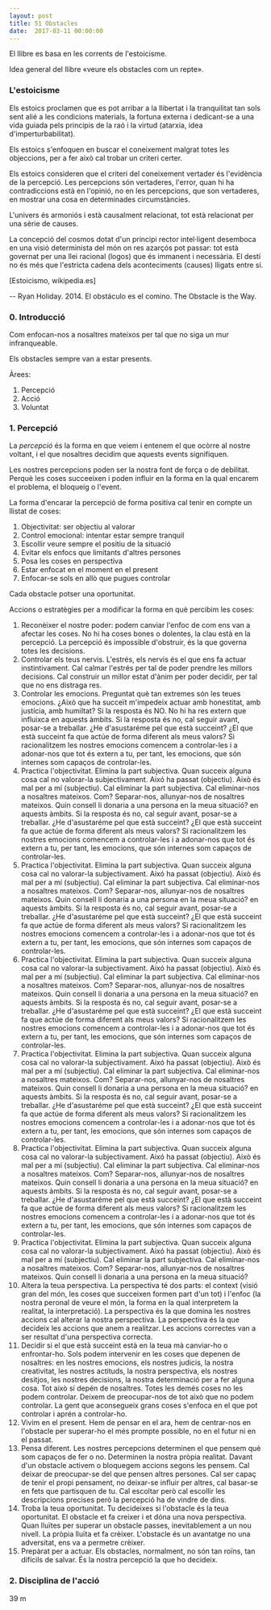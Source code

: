 ```yaml
---
layout: post
title: 51 Obstacles
date:  2017-03-11 00:00:00
---
```


El llibre es basa en les corrents de l'estoicisme.

Idea general del llibre «veure els obstacles com un repte».

### L'estoicisme

Els estoics proclamen que es pot arribar a la llibertat i la tranquilitat tan sols sent alié a les condicions materials, la fortuna externa i dedicant-se a una vida guiada pels principis de la raó i la virtud (atarxia, idea d'imperturbabilitat).

Els estoics s'enfoquen en buscar el coneixement malgrat totes les objeccions, per a fer això cal trobar un criteri certer.

Els estoics consideren que el criteri del coneixement vertader és l'evidència de la percepció. Les percepcions són vertaderes, l'error, quan hi ha contradiccions està en l'opinió, no en les percepcions, que son vertaderes, en mostrar una cosa en determinades circumstàncies.

L'univers és armoniós i està causalment relacionat, tot està relacionat per una sèrie de causes.

La concepció del cosmos dotat d'un principi rector intel·ligent desemboca en una visió determinista del món on res azarçós pot passar: tot està governat per una llei racional (logos) que és immanent i necessària. El destí no és més que l'estricta cadena dels aconteciments (causes) lligats entre sí.

[Estoicismo, wikipedia.es]



-- Ryan Holiday. 2014. El obstáculo es el comino. The Obstacle is the Way.


### 0. Introducció

Com enfocan-nos a nosaltres mateixos per tal que no siga un mur infranqueable.

Els obstacles sempre van a estar presents.

Àrees:

1. Percepció
2. Acció
3. Voluntat

### 1. Percepció

La *percepció* és la forma en que veiem i entenem el que ocòrre al nostre voltant, i el que nosaltres decidim que aquests events signifiquen.

Les nostres percepcions poden ser la nostra font de força o de debilitat. Perquè les coses succeeixen i poden influir en la forma en la qual encarem el problema, el bloqueig o l'event.

La forma d'encarar la percepció de forma positiva cal tenir en compte un llistat de coses:

1. Objectivitat: ser objectiu al valorar
2. Control emocional: intentar estar sempre tranquil
3. Escollir veure sempre el positiu de la situació
4. Evitar els enfocs que limitants d'altres persones
5. Posa les coses en perspectiva
6. Estar enfocat en el moment en el present
7. Enfocar-se sols en allò que pugues controlar

Cada obstacle potser una oportunitat.

Accions o estratègies per a modificar la forma en què percibim les coses:

1. Reconèixer el nostre poder: podem canviar l'enfoc de com ens van a afectar les coses. No hi ha coses bones o dolentes, la clau està en la percepció. La percepció és impossible d'obstruir, és la que governa totes les decisions.
2. Controlar els teus nervis. L'estrés, els nervis és el que ens fa actuar instintivament. Cal calmar l'estrés per tal de poder prendre les millors decisions. Cal construir un millor estat d'ànim per poder decidir, per tal que no ens distraga res.
3. Controlar les emocions. Preguntat què tan extremes són les teues emocions. ¿Això que ha succeït m'impedeix actuar amb honestitat, amb justícia, amb humiltat? Si la resposta és NO. No hi ha res extern que influixca en aquests àmbits. Si la resposta és no, cal seguir avant, posar-se a treballar. ¿He d'asustaréme pel que està succeint? ¿El que està succeint fa que actúe de forma diferent als meus valors? Si racionalitzem les nostres emocions comencem a controlar-les i a adonar-nos que tot és extern a tu, per tant, les emocions, que són internes som capaços de controlar-les.
4. Practica l'objectivitat. Elimina la part subjectiva. Quan succeix alguna cosa cal no valorar-la subjectivament. Aixó ha passat (objectiu). Això és mal per a mí (subjectiu). Cal eliminar la part subjectiva. Cal eliminar-nos a nosaltres mateixos. Com? Separar-nos, allunyar-nos de nosaltres mateixos. Quin consell li donaria a una persona en la meua situació?
 en aquests àmbits. Si la resposta és no, cal seguir avant, posar-se a treballar. ¿He d'asustaréme pel que està succeint? ¿El que està succeint fa que actúe de forma diferent als meus valors? Si racionalitzem les nostres emocions comencem a controlar-les i a adonar-nos que tot és extern a tu, per tant, les emocions, que són internes som capaços de controlar-les.
4. Practica l'objectivitat. Elimina la part subjectiva. Quan succeix alguna cosa cal no valorar-la subjectivament. Aixó ha passat (objectiu). Això és mal per a mí (subjectiu). Cal eliminar la part subjectiva. Cal eliminar-nos a nosaltres mateixos. Com? Separar-nos, allunyar-nos de nosaltres mateixos. Quin consell li donaria a una persona en la meua situació?
 en aquests àmbits. Si la resposta és no, cal seguir avant, posar-se a treballar. ¿He d'asustaréme pel que està succeint? ¿El que està succeint fa que actúe de forma diferent als meus valors? Si racionalitzem les nostres emocions comencem a controlar-les i a adonar-nos que tot és extern a tu, per tant, les emocions, que són internes som capaços de controlar-les.
4. Practica l'objectivitat. Elimina la part subjectiva. Quan succeix alguna cosa cal no valorar-la subjectivament. Aixó ha passat (objectiu). Això és mal per a mí (subjectiu). Cal eliminar la part subjectiva. Cal eliminar-nos a nosaltres mateixos. Com? Separar-nos, allunyar-nos de nosaltres mateixos. Quin consell li donaria a una persona en la meua situació?
 en aquests àmbits. Si la resposta és no, cal seguir avant, posar-se a treballar. ¿He d'asustaréme pel que està succeint? ¿El que està succeint fa que actúe de forma diferent als meus valors? Si racionalitzem les nostres emocions comencem a controlar-les i a adonar-nos que tot és extern a tu, per tant, les emocions, que són internes som capaços de controlar-les.
4. Practica l'objectivitat. Elimina la part subjectiva. Quan succeix alguna cosa cal no valorar-la subjectivament. Aixó ha passat (objectiu). Això és mal per a mí (subjectiu). Cal eliminar la part subjectiva. Cal eliminar-nos a nosaltres mateixos. Com? Separar-nos, allunyar-nos de nosaltres mateixos. Quin consell li donaria a una persona en la meua situació?
 en aquests àmbits. Si la resposta és no, cal seguir avant, posar-se a treballar. ¿He d'asustaréme pel que està succeint? ¿El que està succeint fa que actúe de forma diferent als meus valors? Si racionalitzem les nostres emocions comencem a controlar-les i a adonar-nos que tot és extern a tu, per tant, les emocions, que són internes som capaços de controlar-les.
4. Practica l'objectivitat. Elimina la part subjectiva. Quan succeix alguna cosa cal no valorar-la subjectivament. Aixó ha passat (objectiu). Això és mal per a mí (subjectiu). Cal eliminar la part subjectiva. Cal eliminar-nos a nosaltres mateixos. Com? Separar-nos, allunyar-nos de nosaltres mateixos. Quin consell li donaria a una persona en la meua situació?
 en aquests àmbits. Si la resposta és no, cal seguir avant, posar-se a treballar. ¿He d'asustaréme pel que està succeint? ¿El que està succeint fa que actúe de forma diferent als meus valors? Si racionalitzem les nostres emocions comencem a controlar-les i a adonar-nos que tot és extern a tu, per tant, les emocions, que són internes som capaços de controlar-les.
4. Practica l'objectivitat. Elimina la part subjectiva. Quan succeix alguna cosa cal no valorar-la subjectivament. Aixó ha passat (objectiu). Això és mal per a mí (subjectiu). Cal eliminar la part subjectiva. Cal eliminar-nos a nosaltres mateixos. Com? Separar-nos, allunyar-nos de nosaltres mateixos. Quin consell li donaria a una persona en la meua situació?
5. Altera la teua perspectiva. La perspectiva té dos parts: el context (visió gran del món, les coses que succeixen formen part d'un tot) i l'enfoc (la nostra peronal de veure el món, la forma en la qual interpretem la realitat, la interpretació). La perspectiva és la que domina les nostres accions cal alterar la nostra perspectiva. La perspectiva és la que decideix les accions que anem a realitzar. Les accions correctes van a ser resultat d'una perspectiva correcta.
6. Decidir si el que està succeint està en la teua mà canviar-ho o enfrontar-ho. Sols podem intervenir en les coses que depenen de nosaltres: en les nostres emocions, els nostres judicis, la nostra creativitat, les nostres actituds, la nostra perspectiva, els nostres desitjos, les nostres decisions, la nostra determinació per a fer alguna cosa. Tot això sí depén de nosaltres. Totes les demés coses no les podem controlar. Deixem de preocupar-nos de tot això que no podem controlar. La gent que aconsegueix grans coses s'enfoca en el que pot controlar i aprén a controlar-ho.
7. Vivim en el present. Hem de pensar en el ara, hem de centrar-nos en l'obstacle per superar-ho el més prompte possible, no en el futur ni en el passat.
8. Pensa diferent. Les nostres percepcions determinen el que pensem què som capaços de fer o no. Determinen la nostra pròpia realitat. Davant d'un obstacle activem o bloquegem accions segons les pensem. Cal deixar de preocupar-se del que pensen altres persones. Cal ser capaç de tenir el propi pensament, no deixar-se influir per altres, cal basar-se en fets que partisquen de tu. Cal escoltar però cal escollir les descripcions precises però la percepció ha de vindre de dins.
9. Troba la teua oportunitat. Tu decideixes si l'obstacle és la teua oportunitat. El obstacle et fa creixer i et dóna una nova perspectiva. Quan lluïtes per superar un obstacle passes, inevitablement a un nou nivell. La pròpia lluïta et fa crèixer. L'obstacle és un avantatge no una adversitat, ens va a permetre crèixer.
10. Prepàrat per a actuar. Els obstacles, normalment, no són tan roïns, tan difícils de salvar. És la nostra percepció la que ho decideix.

### 2. Disciplina de l'acció

39 m

